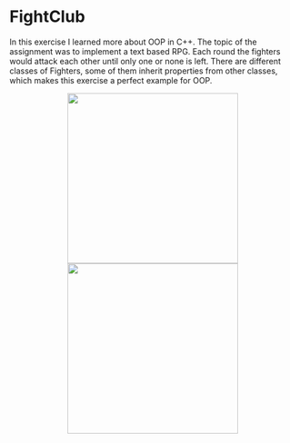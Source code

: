 # FightClub

In this exercise I learned more about OOP in C++. The topic of the assignment was to implement a text based RPG. Each round the fighters would attack each other until only one or none is left. There are different classes of Fighters, some of them inherit properties from other classes, which makes this exercise a perfect example for OOP.


<p align="center">
  <img src="https://github.com/if18b189/OOS_FightClub/screenshots/one.png" width="300" />
  <img src="https://github.com/if18b189/OOS_FightClub/screenshots/two.png" width="300" />
</p>
